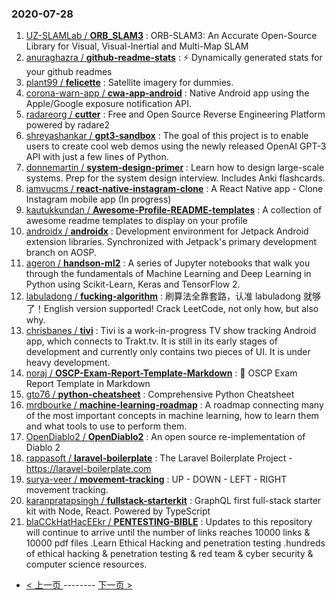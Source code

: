 ### 2020-07-28 
1. [
        UZ-SLAMLab /
**ORB_SLAM3**](https://github.com/UZ-SLAMLab/ORB_SLAM3) : ORB-SLAM3: An Accurate Open-Source Library for Visual, Visual-Inertial and Multi-Map SLAM
1. [
        anuraghazra /
**github-readme-stats**](https://github.com/anuraghazra/github-readme-stats) : ⚡ Dynamically generated stats for your github readmes
1. [
        plant99 /
**felicette**](https://github.com/plant99/felicette) : Satellite imagery for dummies.
1. [
        corona-warn-app /
**cwa-app-android**](https://github.com/corona-warn-app/cwa-app-android) : Native Android app using the Apple/Google exposure notification API.
1. [
        radareorg /
**cutter**](https://github.com/radareorg/cutter) : Free and Open Source Reverse Engineering Platform powered by radare2
1. [
        shreyashankar /
**gpt3-sandbox**](https://github.com/shreyashankar/gpt3-sandbox) : The goal of this project is to enable users to create cool web demos using the newly released OpenAI GPT-3 API with just a few lines of Python.
1. [
        donnemartin /
**system-design-primer**](https://github.com/donnemartin/system-design-primer) : Learn how to design large-scale systems. Prep for the system design interview. Includes Anki flashcards.
1. [
        iamvucms /
**react-native-instagram-clone**](https://github.com/iamvucms/react-native-instagram-clone) : A React Native app - Clone Instagram mobile app (In progress)
1. [
        kautukkundan /
**Awesome-Profile-README-templates**](https://github.com/kautukkundan/Awesome-Profile-README-templates) : A collection of awesome readme templates to display on your profile
1. [
        androidx /
**androidx**](https://github.com/androidx/androidx) : Development environment for Jetpack Android extension libraries. Synchronized with Jetpack's primary development branch on AOSP.
1. [
        ageron /
**handson-ml2**](https://github.com/ageron/handson-ml2) : A series of Jupyter notebooks that walk you through the fundamentals of Machine Learning and Deep Learning in Python using Scikit-Learn, Keras and TensorFlow 2.
1. [
        labuladong /
**fucking-algorithm**](https://github.com/labuladong/fucking-algorithm) : 刷算法全靠套路，认准 labuladong 就够了！English version supported! Crack LeetCode, not only how, but also why.
1. [
        chrisbanes /
**tivi**](https://github.com/chrisbanes/tivi) : Tivi is a work-in-progress TV show tracking Android app, which connects to Trakt.tv. It is still in its early stages of development and currently only contains two pieces of UI. It is under heavy development.
1. [
        noraj /
**OSCP-Exam-Report-Template-Markdown**](https://github.com/noraj/OSCP-Exam-Report-Template-Markdown) : 📙 OSCP Exam Report Template in Markdown
1. [
        gto76 /
**python-cheatsheet**](https://github.com/gto76/python-cheatsheet) : Comprehensive Python Cheatsheet
1. [
        mrdbourke /
**machine-learning-roadmap**](https://github.com/mrdbourke/machine-learning-roadmap) : A roadmap connecting many of the most important concepts in machine learning, how to learn them and what tools to use to perform them.
1. [
        OpenDiablo2 /
**OpenDiablo2**](https://github.com/OpenDiablo2/OpenDiablo2) : An open source re-implementation of Diablo 2
1. [
        rappasoft /
**laravel-boilerplate**](https://github.com/rappasoft/laravel-boilerplate) : The Laravel Boilerplate Project - https://laravel-boilerplate.com
1. [
        surya-veer /
**movement-tracking**](https://github.com/surya-veer/movement-tracking) : UP - DOWN - LEFT - RIGHT movement tracking.
1. [
        karanpratapsingh /
**fullstack-starterkit**](https://github.com/karanpratapsingh/fullstack-starterkit) : GraphQL first full-stack starter kit with Node, React. Powered by TypeScript
1. [
        blaCCkHatHacEEkr /
**PENTESTING-BIBLE**](https://github.com/blaCCkHatHacEEkr/PENTESTING-BIBLE) : Updates to this repository will continue to arrive until the number of links reaches 10000 links & 10000 pdf files .Learn Ethical Hacking and penetration testing .hundreds of ethical hacking & penetration testing & red team & cyber security & computer science resources. 

- [ < 上一页 ](https://github.com/able8/github-trending-daily-record/blob/master/2020-07-27.md) -------- [ 下一页 > ](https://github.com/able8/github-trending-daily-record/blob/master/2020-07-29.md)